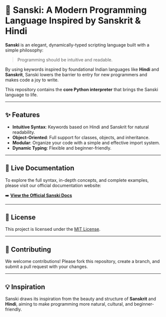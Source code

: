 # 🪷 Sanski: A Modern Programming Language Inspired by Sanskrit & Hindi

**Sanski** is an elegant, dynamically-typed scripting language built with a simple philosophy:  
> Programming should be intuitive and readable.  

By using keywords inspired by foundational Indian languages like **Hindi** and **Sanskrit**, Sanski lowers the barrier to entry for new programmers and makes code a joy to write.  

This repository contains the **core Python interpreter** that brings the Sanski language to life.  

---

## ✨ Features

- **Intuitive Syntax**: Keywords based on Hindi and Sanskrit for natural readability.  
- **Object-Oriented**: Full support for classes, objects, and inheritance.  
- **Modular**: Organize your code with a simple and effective import system.  
- **Dynamic Typing**: Flexible and beginner-friendly.  

---

## 🚀 Live Documentation  

To explore the full syntax, in-depth concepts, and complete examples, please visit our official documentation website:  

➡️ **[View the Official Sanski Docs](https://sanski-docs.vercel.app/)**  

---

## 📜 License  
This project is licensed under the [MIT License](https://github.com/AshwinTripathi2004/Sanski/blob/main/LICENSE).  

---

## 🤝 Contributing  

We welcome contributions! Please fork this repository, create a branch, and submit a pull request with your changes.  

---

## 💡 Inspiration  

Sanski draws its inspiration from the beauty and structure of **Sanskrit** and **Hindi**, aiming to make programming more natural, cultural, and beginner-friendly.  
